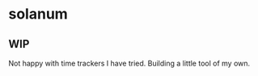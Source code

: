 solanum
=======

WIP
---

Not happy with time trackers I have tried. Building a little tool of my own.
